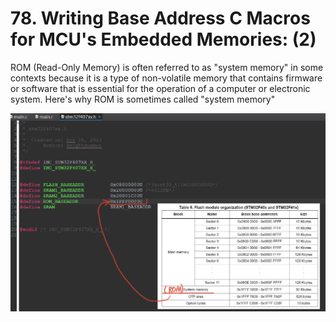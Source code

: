 # 78. Writing Base Address C Macros for MCU's Embedded Memories: (2)



ROM (Read-Only Memory) is often referred to as "system memory" in some contexts because it is a type of non-volatile memory that contains firmware or software that is essential for the operation of a computer or electronic system. Here's why ROM is sometimes called "system memory"

![01](https://github.com/knightsummon/Mastering-Microcontroller-and-Embedded-Driver-Development/blob/main/20.%20Updating%20MCU%20Specific%20Header%20Files%20with%20Bus%20Domain%20and%20Peripheral%20Details/78.%20Writing%20Base%20Address%20C%20Macros%20for%20MCU's%20Embedded%20Memories%20(2).assets/01.jpg)

